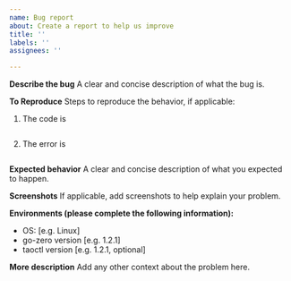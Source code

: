 ```yaml
---
name: Bug report
about: Create a report to help us improve
title: ''
labels: ''
assignees: ''

---
```


**Describe the bug**
A clear and concise description of what the bug is.

**To Reproduce**
Steps to reproduce the behavior, if applicable:

1. The code is

   ```go
   
   ```

2. The error is

   ```
   
   ```

**Expected behavior**
A clear and concise description of what you expected to happen.

**Screenshots**
If applicable, add screenshots to help explain your problem.

**Environments (please complete the following information):**
 - OS: [e.g. Linux]
 - go-zero version [e.g. 1.2.1]
 - taoctl version [e.g. 1.2.1, optional]

**More description**
Add any other context about the problem here.
